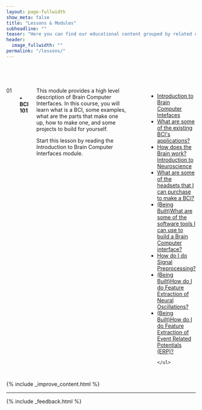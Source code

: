 ```yaml
---
layout: page-fullwidth
show_meta: false
title: "Lessons & Modules"
subheadline: ""
teaser: "Here you can find our educational content grouped by related clusters. It is a more structured path into Neurotech material, they are designed to give you a more cohesive entry point."
header:
  image_fullwidth: ""
permalink: "/lessons/"
---
```



<div class="row" style="padding-top:60px;">

<div class="large-12 columns module" markdown="1" style="">
  <div class="medium-2 columns number">01</div>
  <div class="medium-10 columns box">
    <h4>• BCI 101</h4>
    <div class="moduledescription">
    This module provides a high level description of Brain Computer Interfaces. In this course, you will learn what is a BCI, some examples, what are the parts that make one up, how to make one, and some projects to build for yourself.
    
   Start this lesson by reading the Introduction to Brain Computer Interfaces module.
    </div>
    <ul class="" style="padding-left:60px">
      <li class="section"><a href="http://learn.neurotechedu.com/introtobci/">Introduction to Brain Computer Intefaces</a></li>
      <li  class="section"><a href="http://learn.neurotechedu.com/applications/">What are some of the existing BCI's applications?</a></li> 
      <li class="section"><a href="http://learn.neurotechedu.com/IntroToNeuroscience/">How does the Brain work? Introduction to Neuroscience</a></li>
      <li class="section"><a href="http://learn.neurotechedu.com/headsets/">What are some of the headsets that I can purchase to make a BCI?</a></li>
      <li class="section"><a href="#">(Being Built)What are some of the software tools I can use to build a Brain Computer interface?</a></li>
      <li class="section"><a href="http://learn.neurotechedu.com/preprocessing/">How do I do Signal Preprocessing?</a></li>
      <li class="section"><a href="#">(Being Built)How do I do Feature Extraction of Neural Oscillations?</a></li>
      <li class="section"><a href="#">(Being Built)How do I do Feature Extraction of Event Related Potentials (ERP)?</a></li>
      
    </ul>
  </div>
</div>


{% include _improve_content.html %}

<hr>

{% include _feedback.html %}


</div>
